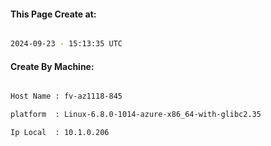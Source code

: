 
   
#### This Page Create at:

```bash

2024-09-23 - 15:13:35 UTC

```

#### Create By Machine:

```bash

Host Name : fv-az1118-845

platform  : Linux-6.8.0-1014-azure-x86_64-with-glibc2.35

Ip Local  : 10.1.0.206

```

